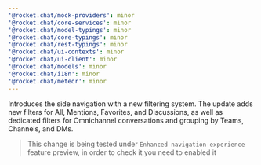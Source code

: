 ```yaml
---
'@rocket.chat/mock-providers': minor
'@rocket.chat/core-services': minor
'@rocket.chat/model-typings': minor
'@rocket.chat/core-typings': minor
'@rocket.chat/rest-typings': minor
'@rocket.chat/ui-contexts': minor
'@rocket.chat/ui-client': minor
'@rocket.chat/models': minor
'@rocket.chat/i18n': minor
'@rocket.chat/meteor': minor
---
```


Introduces the side navigation with a new filtering system. The update adds new filters for All, Mentions, Favorites, and Discussions, as well as dedicated filters for Omnichannel conversations and grouping by Teams, Channels, and DMs.
> This change is being tested under `Enhanced navigation experience` feature preview, in order to check it you need to enabled it

